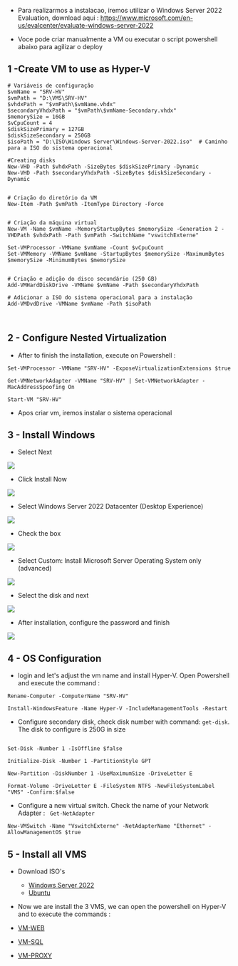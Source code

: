  * Para realizarmos a instalacao, iremos utilizar o Windows Server 2022 Evaluation, download aqui : https://www.microsoft.com/en-us/evalcenter/evaluate-windows-server-2022

* Voce pode criar manualmente a VM ou executar o script powershell abaixo para agilizar o deploy

## 1 -Create VM to use as Hyper-V

```
# Variáveis de configuração
$vmName = "SRV-HV"
$vmPath = "D:\VMS\SRV-HV"
$vhdxPath = "$vmPath\$vmName.vhdx"
$secondaryVhdxPath = "$vmPath\$vmName-Secondary.vhdx"
$memorySize = 16GB
$vCpuCount = 4
$diskSizePrimary = 127GB
$diskSizeSecondary = 250GB
$isoPath = "D:\ISO\Windows Server\Windows-Server-2022.iso"  # Caminho para a ISO do sistema operacional

#Creating disks
New-VHD -Path $vhdxPath -SizeBytes $diskSizePrimary -Dynamic
New-VHD -Path $secondaryVhdxPath -SizeBytes $diskSizeSecondary -Dynamic


# Criação do diretório da VM
New-Item -Path $vmPath -ItemType Directory -Force


# Criação da máquina virtual
New-VM -Name $vmName -MemoryStartupBytes $memorySize -Generation 2 -VHDPath $vhdxPath -Path $vmPath -SwitchName "vswitchExterne"

Set-VMProcessor -VMName $vmName -Count $vCpuCount
Set-VMMemory -VMName $vmName -StartupBytes $memorySize -MaximumBytes $memorySize -MinimumBytes $memorySize


# Criação e adição do disco secundário (250 GB)
Add-VMHardDiskDrive -VMName $vmName -Path $secondaryVhdxPath

# Adicionar a ISO do sistema operacional para a instalação
Add-VMDvdDrive -VMName $vmName -Path $isoPath



```

## 2 - Configure Nested Virtualization

* After to finish the installation, execute on Powershell  :

```
Set-VMProcessor -VMName "SRV-HV" -ExposeVirtualizationExtensions $true

Get-VMNetworkAdapter -VMName "SRV-HV" | Set-VMNetworkAdapter -MacAddressSpoofing On

Start-VM "SRV-HV"

```

* Apos criar vm, iremos instalar o sistema operacional

## 3 - Install Windows

* Select Next

![](/On-premises/img-on/install-hv-01.png)

* Click Install Now

![](/On-premises/img-on/install-hv-02.png)

* Select Windows Server 2022 Datacenter (Desktop Experience)

![](/On-premises/img-on/install-hv-03.png)

* Check the box

![](/On-premises/img-on/install-hv-04.png)

* Select Custom: Install Microsoft Server Operating System only (advanced)

![](/On-premises/img-on/install-hv-05.png)

* Select the disk and next

![](/On-premises/img-on/install-hv-06.png)

* After installation, configure the password and finish

![](/On-premises/img-on/install-hv-07.png)

## 4 - OS Configuration 

* login and let's adjust the vm name and install Hyper-V. Open Powershell and execute the command :

```
Rename-Computer -ComputerName "SRV-HV"

Install-WindowsFeature -Name Hyper-V -IncludeManagementTools -Restart

```

* Configure secondary disk, check disk number with command: ``` get-disk ```. The disk to configure is 250G in size


```

Set-Disk -Number 1 -IsOffline $false

Initialize-Disk -Number 1 -PartitionStyle GPT

New-Partition -DiskNumber 1 -UseMaximumSize -DriveLetter E

Format-Volume -DriveLetter E -FileSystem NTFS -NewFileSystemLabel "VMS" -Confirm:$false

```

* Configure a new virtual switch. Check the name of your Network Adapter :  ```  Get-NetAdapter  ```

```
New-VMSwitch -Name "VswitchExterne" -NetAdapterName "Ethernet" -AllowManagementOS $true

```

## 5 - Install all VMS

* Download ISO's 
    * [Windows Server 2022 ](https://software-static.download.prss.microsoft.com/sg/download/888969d5-f34g-4e03-ac9d-1f9786c66749/SERVER_EVAL_x64FRE_en-us.iso) 
    * [Ubuntu](https://mirror.hep.gg/ubuntu-releases/24.04.1/ubuntu-24.04.1-live-server-amd64.iso) 

* Now we are install the 3 VMS, we can open the powershell on Hyper-V and to execute the commands : 


* [VM-WEB ](https://github.com/rafamellonh/AzureMigrate/blob/main/On-premises/02%20-%20install-vm-web.md) 
* [VM-SQL ](https://github.com/rafamellonh/AzureMigrate/blob/main/On-premises/03%20-%20install-vm-sql.md) 
* [VM-PROXY ](https://github.com/rafamellonh/AzureMigrate/blob/main/On-premises/04%20-%20install-vm-proxy.md) 